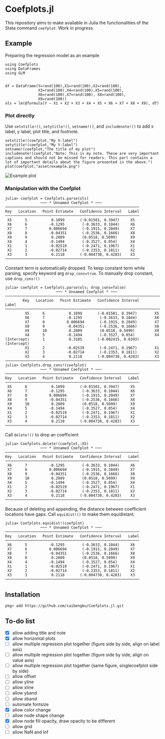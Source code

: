 # Coefplots.jl

This repository aims to make available in Julia the functionalities of the Stata command `coefplot`. Work in progress.

## Example
Preparing the regression model as an example
```
using Coefplots
using DataFrames
using GLM


df = DataFrame(Y=rand(100),X1=rand(100),X2=rand(100),
               X3=rand(100),X4=rand(100),X5=rand(100), 
               X6=rand(100),X7=rand(100), X8=rand(100),
               X9=rand(100))
ols = lm(@formula(Y ~ X1 + X2 + X3 + X4 + X5 + X6 + X7 + X8 + X9), df)
```
### Plot directly
Use `setxtitle!()`, `setytitle!()`, `setname!()`, and `includenote!()` to add x label, y label, plot title, and footnote.
```
setxtitle!(coefplot,"My X-label")
setytitle!(coefplot,"My Y-label")
setname!(coefplot,"The title of my plot")
includenote!(coefplot,"Note: This is my note. These are very important captions and should not be missed for readers. This part contains a lot of important details about the figure presented in the above.")
plot(coefplot,"asset/example.png")
```
![Example plot](https://raw.githubusercontent.com/caibengbu/Coefplots.jl/main/asset/example.png)

### Manipulation with the Coefplot

```
julia> coefplot = Coefplots.parse(ols)
                ─── * Unnamed Coefplot * ───                 
─────────────────────────────────────────────────────────────
Key   Location   Point Estimate   Confidence Interval   Label
─────────────────────────────────────────────────────────────
 X5      5           0.1899       (-0.01501, 0.3947)     X5  
 X6      6          -0.1295        (-0.3633, 0.1044)     X6  
 X7      7          0.006694       (-0.1915, 0.2049)     X7  
 X8      8          -0.04351       (-0.2536, 0.1666)     X8  
 X9      9           0.2809        (0.0518, 0.5099)      X9  
 X4      4          -0.1494        (-0.3527, 0.054)      X4  
 X1      1          -0.02519       (-0.2471, 0.1967)     X1  
 X2      2          -0.02714       (-0.2353, 0.1811)     X2  
 X3      3           0.2118       (-0.004738, 0.4283)    X3  
─────────────────────────────────────────────────────────────
```
Constant term is automatically dropped. To keep constant term while parsing, specify keyword arg `drop_cons=true`. To manually drop constant, use `drop_cons!()`
```
julia> coefplot = Coefplots.parse(ols; drop_cons=false)
                       ─── * Unnamed Coefplot * ───                        
───────────────────────────────────────────────────────────────────────────
        Key   Location   Point Estimate   Confidence Interval      Label   
───────────────────────────────────────────────────────────────────────────
         X5      6           0.1899       (-0.01501, 0.3947)        X5     
         X6      7          -0.1295        (-0.3633, 0.1044)        X6     
         X7      8          0.006694       (-0.1915, 0.2049)        X7     
         X8      9          -0.04351       (-0.2536, 0.1666)        X8     
         X9      10          0.2809        (0.0518, 0.5099)         X9     
         X4      5          -0.1494        (-0.3527, 0.054)         X4     
(Intercept)      1           0.3185       (-0.002415, 0.6393)   (Intercept)
         X1      2          -0.02519       (-0.2471, 0.1967)        X1     
         X2      3          -0.02714       (-0.2353, 0.1811)        X2     
         X3      4           0.2118       (-0.004738, 0.4283)       X3     
───────────────────────────────────────────────────────────────────────────
julia> Coefplots.drop_cons!(coefplot)
                ─── * Unnamed Coefplot * ───                 
─────────────────────────────────────────────────────────────
Key   Location   Point Estimate   Confidence Interval   Label
─────────────────────────────────────────────────────────────
 X5      6           0.1899       (-0.01501, 0.3947)     X5  
 X6      7          -0.1295        (-0.3633, 0.1044)     X6  
 X7      8          0.006694       (-0.1915, 0.2049)     X7  
 X8      9          -0.04351       (-0.2536, 0.1666)     X8  
 X9      10          0.2809        (0.0518, 0.5099)      X9  
 X4      5          -0.1494        (-0.3527, 0.054)      X4  
 X1      2          -0.02519       (-0.2471, 0.1967)     X1  
 X2      3          -0.02714       (-0.2353, 0.1811)     X2  
 X3      4           0.2118       (-0.004738, 0.4283)    X3  
─────────────────────────────────────────────────────────────
```
Call `delete!()` to drop an coefficient
```
julia> Coefplots.delete!(coefplot,:X5)
                ─── * Unnamed Coefplot * ───                 
─────────────────────────────────────────────────────────────
Key   Location   Point Estimate   Confidence Interval   Label
─────────────────────────────────────────────────────────────
 X6      7          -0.1295        (-0.3633, 0.1044)     X6  
 X7      8          0.006694       (-0.1915, 0.2049)     X7  
 X8      9          -0.04351       (-0.2536, 0.1666)     X8  
 X9      10          0.2809        (0.0518, 0.5099)      X9  
 X4      5          -0.1494        (-0.3527, 0.054)      X4  
 X1      2          -0.02519       (-0.2471, 0.1967)     X1  
 X2      3          -0.02714       (-0.2353, 0.1811)     X2  
 X3      4           0.2118       (-0.004738, 0.4283)    X3  
─────────────────────────────────────────────────────────────
```
Because of deleting and appending, the distance between coefficient locations have gaps. Call `equidist!()` to make them equidistant.
```
julia> Coefplots.equidist!(coefplot)
                ─── * Unnamed Coefplot * ───                 
─────────────────────────────────────────────────────────────
Key   Location   Point Estimate   Confidence Interval   Label
─────────────────────────────────────────────────────────────
 X6      5          -0.1295        (-0.3633, 0.1044)     X6  
 X7      6          0.006694       (-0.1915, 0.2049)     X7  
 X8      7          -0.04351       (-0.2536, 0.1666)     X8  
 X9      8           0.2809        (0.0518, 0.5099)      X9  
 X4      4          -0.1494        (-0.3527, 0.054)      X4  
 X1      1          -0.02519       (-0.2471, 0.1967)     X1  
 X2      2          -0.02714       (-0.2353, 0.1811)     X2  
 X3      3           0.2118       (-0.004738, 0.4283)    X3  
─────────────────────────────────────────────────────────────
```

## Installation
```
pkg> add https://github.com/caibengbu/Coefplots.jl.git
```
## To-do list
- [x] allow adding title and note
- [x] allow horizontal plots
- [ ] allow multiple regression plot together (figure side by side, align on label axis)
- [ ] allow multiple regression plot together (figure side by side, align on value axis)
- [ ] allow multiple regression plot together (same figure, singlecoefplot side by side)
- [ ] allow offset
- [ ] allow yline
- [ ] allow xline
- [ ] allow yband
- [ ] allow xband
- [ ] automate fontsize
- [x] allow color change
- [ ] allow node shape change
- [x] allow node fill opacity, draw opacity to be different
- [ ] allow grid
- [ ] allow NaN and Inf

